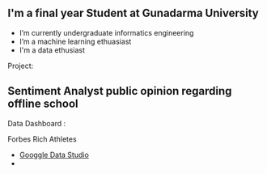 
## I'm a final year Student at Gunadarma University

-  I’m currently undergraduate informatics engineering
-  I’m a machine learning ethuasiast
-  I'm a data ethusiast


Project:

Sentiment Analyst public opinion regarding offline school 
-



Data Dashboard :

 Forbes Rich Athletes 
 
 - [Googgle Data Studio](https://datastudio.google.com/u/0/reporting/c4314816-d60a-45c0-82ab-6f71b65ff192/page/p_w0umfl7xtc)
 - 

 

